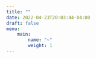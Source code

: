 ```yaml
---
title: ""
date: 2022-04-23T20:03:44-04:00
draft: false
menu:
    main:
        name: "~"
        weight: 1
---
```


